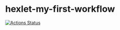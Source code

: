 # hexlet-my-first-workflow
[![Actions Status](https://github.com/ksssksss/hexlet-my-first-workflow/blob/main/actions/workflows/hello-world.yml/badge.svg)](https://github.com/ksssksss/hexlet-my-first-workflow/actions)
